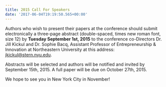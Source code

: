 ```yaml
---
title: 2015 Call For Speakers
date: '2017-06-04T19:19:50.565+00:00'
---
```

Authors who wish to present their papers at the conference should submit electronically a three-page abstract (double-spaced, times new roman font, size 12) by __Tuesday September 1st, 2015__ to the conference co-Directors Dr. Jill Kickul and Dr. Sophie Bacq, Assistant Professor of Entrepreneurship & Innovation at Northeastern University at this address: jkickul@stern.nyu.edu.

Abstracts will be selected and authors will be notified and invited by September 15th, 2015. A full paper will be due on October 27th, 2015.

We hope to see you in New York City in November!
